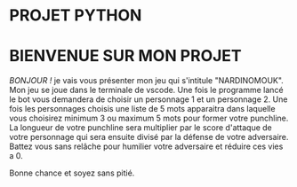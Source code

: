 # PROJET PYTHON

# BIENVENUE SUR MON PROJET

*BONJOUR !*
je vais vous présenter mon jeu qui s'intitule "NARDINOMOUK". 
Mon jeu se joue dans le terminale de vscode. Une fois le programme lancé le bot vous demandera de choisir un personnage 1 et un personnage 2. Une fois les personnages choisis une liste de 5 mots apparaitra dans laquelle vous choisirez minimum 3 ou maximum 5 mots pour former votre punchline. La longueur de votre punchline sera multiplier par le score d'attaque de votre personnage qui sera ensuite divisé par la défense de votre adversaire. Battez vous sans relâche pour humilier votre adversaire et réduire ces vies a 0. 

Bonne chance et soyez sans pitié.
